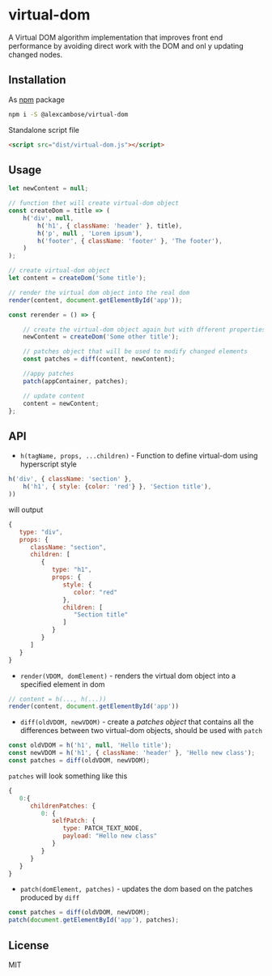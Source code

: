 # virtual-dom
A Virtual DOM algorithm implementation that improves front end performance by avoiding direct work with the DOM and onl y updating changed nodes.

## Installation
As [npm](https://www.npmjs.com/package/@alexcambose/virtual-dom) package
```bash
npm i -S @alexcambose/virtual-dom
```
Standalone script file
```html
<script src="dist/virtual-dom.js"></script>
```

## Usage
```javascript
let newContent = null;

// function thet will create virtual-dom object
const createDom = title => (
    h('div', null,
        h('h1', { className: 'header' }, title),
        h('p', null , 'Lorem ipsum'),
        h('footer', { className: 'footer' }, 'The footer'),
    )
);

// create virtual-dom object
let content = createDom('Some title');

// render the virtual dom object into the real dom
render(content, document.getElementById('app'));

const rerender = () => {

    // create the virtual-dom object again but with dfferent properties
    newContent = createDom('Some other title');

    // patches object that will be used to modify changed elements
    const patches = diff(content, newContent);

    //appy patches
    patch(appContainer, patches);

    // update content
    content = newContent;
};
```


## API
* `h(tagName, props, ...children)` - Function to define virtual-dom using hyperscript style
```js
h('div', { className: 'section' },
    h('h1', { style: {color: 'red'} }, 'Section title'),
))
```
will output
```js
{
   type: "div",
   props: {
      className: "section",
      children: [
         {
            type: "h1",
            props: {
               style: {
                  color: "red"
               },
               children: [
                  "Section title"
               ]
            }
         }
      ]
   }
}
```

* `render(VDOM, domElement)` - renders the virtual dom object into a specified element in dom
```js
// content = h(..., h(...))
render(content, document.getElementById('app'))
```
* `diff(oldVDOM, newVDOM)` - create a *patches object* that contains all the differences between two virtual-dom objects, should be used with `patch`
```js
const oldVDOM = h('h1', null, 'Hello title');
const newVDOM = h('h1', { className: 'header' }, 'Hello new class');
const patches = diff(oldVDOM, newVDOM);
```
`patches` will look something like this
```js
{
   0:{
      childrenPatches: {
         0: {
            selfPatch: {
               type: PATCH_TEXT_NODE,
               payload: "Hello new class"
            }
         }
      }
   }
}
```

* `patch(domElement, patches)` - updates the dom based on the patches produced by `diff`
```js
const patches = diff(oldVDOM, newVDOM);
patch(document.getElementById('app'), patches);
```

## License
MIT

